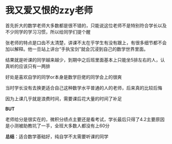 # 我又爱又恨的zzy老师

首先折大的数学老师大多数都是很不错的，只能说这位老师不是特别符合学长以及不少同学的学习习惯，所以给同学们提个醒

张老师的特点是口齿不太清楚，讲课不太在乎学生有没有跟上，有很多细节都不会加以解释。他一旦站上讲台“手执宝剑”就会沉浸到自己的数学世界里面。

结果就是听课的同学越来越少，到期中之后班里面基本上只能坐5排左右的人，认真听的应该只有一两排

好处是喜欢自学的同学or本身是数学巨佬的同学会上的很爽

当时学长没有去换更适合自己这种数学水平普通的人的老师，后来真的比较后悔

因为上课几乎就是浪费时间，需要课后花大量的时间了补足

**BUT**

老师给分是很实在的，微积分绩点主要还是看考试，学长最后只得了4.2主要原因是小测被助教坑了一手，全班大多数人都没有上60分

**总结**：适合数学基础好，纯自学不太需要听课的同学